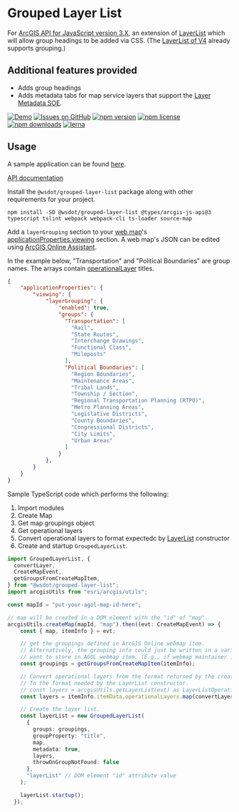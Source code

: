 # Grouped Layer List

For [ArcGIS API for JavaScript version 3.X], an extension of [LayerList] which will allow group headings to be added via CSS. (The [LayerList of V4][layerlistv4] already supports grouping.)

## Additional features provided

- Adds group headings
- Adds metadata tabs for map service layers that support the [Layer Metadata SOE].

[![Demo](https://img.shields.io/badge/Pages-demo-blue.svg?logo=github&longCache=true)][demo]
[![Issues on GitHub](https://img.shields.io/github/issues/wsdot-gis/grouped-layer-list.svg?style=flat-square)](https://github.com/wsdot-gis/grouped-layer-list/issues)
[![npm version](https://img.shields.io/npm/v/@wsdot/grouped-layer-list.svg?style=flat-square)][package]
[![npm license](https://img.shields.io/npm/l/@wsdot/grouped-layer-list.svg?style=flat-square)][package]
[![npm downloads](https://img.shields.io/npm/dm/@wsdot/grouped-layer-list.svg?style=flat-square)][package]
[![lerna](https://img.shields.io/badge/maintained%20with-lerna-cc00ff.svg)](https://lernajs.io/)

## Usage

A sample application can be found [here](https://github.com/WSDOT-GIS/grouped-layer-list/tree/master/packages/demo).

[API documentation](./docs/README.md)

Install the `@wsdot/grouped-layer-list` package along with other requirements for your project.

```console
npm install -SD @wsdot/grouped-layer-list @types/arcgis-js-api@3 typescript tslint webpack webpack-cli ts-loader source-map
```

Add a `layerGrouping` section to your [web map]'s [applicationProperties.viewing] section. A web map's JSON can be edited using [ArcGIS Online Assistant].

In the example below, "Transportation" and "Political Boundaries" are group names. The arrays contain [operationalLayer] titles.

```json
{
    "applicationProperties": {
        "viewing": {
            "layerGrouping": {
                "enabled": true,
                "groups": {
                  "Transportation": [
                    "Rail",
                    "State Routes",
                    "Interchange Drawings",
                    "Functional Class",
                    "Mileposts"
                  ],
                  "Political Boundaries": [
                    "Region Boundaries",
                    "Maintenance Areas",
                    "Tribal Lands",
                    "Township / Section",
                    "Regional Transportation Planning (RTPO)",
                    "Metro Planning Areas",
                    "Legislative Districts",
                    "County Boundaries",
                    "Congressional Districts",
                    "City Limits",
                    "Urban Areas"
                  ]
                }
            },
        }
    }
}
```

Sample TypeScript code which performs the following:

1. Import modules
2. Create Map
3. Get map groupings object
4. Get operational layers
5. Convert operational layers to format expectedc by [LayerList] constructor
6. Create and startup `GroupedLayerList`.

```typescript
import GroupedLayerList, {
  convertLayer,
  CreateMapEvent,
  getGroupsFromCreateMapItem,
} from "@wsdot/grouped-layer-list";
import arcgisUtils from "esri/arcgis/utils";

const mapId = "put-your-agol-map-id-here";

// map will be created in a DOM element with the "id" of "map".
arcgisUtils.createMap(mapId, "map").then((evt: CreateMapEvent) => {
    const { map, itemInfo } = evt;

    // get the groupings defined in ArcGIS Online webmap item.
    // Alternatively, the grouping info could just be written in a variable if you don't
    // want to store in AGOL webmap item. (E.g., if webmap maintainer isn't comfortable editing item's JSON.)
    const groupings = getGroupsFromCreateMapItem(itemInfo);

    // Convert operational layers from the format returned by the createMap function
    // To the format needed by the LayerList constructor.
    // const layers = arcgisUtils.getLayerList(evt) as LayerListOperationalLayer[];
    const layers = itemInfo.itemData.operationalLayers.map(convertLayer);

    // Create the layer list.
    const layerList = new GroupedLayerList(
      {
        groups: groupings,
        groupProperty: "title",
        map,
        metadata: true,
        layers,
        throwOnGroupNotFound: false
      },
      "layerList" // DOM element "id" attribute value
    );

    layerList.startup();
  });
```

[arcgis api for javascript version 3.x]: https://developers.arcgis.com/javascript/3
[applicationProperties.viewing]:https://developers.arcgis.com/web-map-specification/objects/viewing/
[demo]:https://wsdot-gis.github.io/grouped-layer-list
[layer metadata soe]: https://github.com/WSDOT-GIS/LayerMetadataSoe
[layerlist]: https://developers.arcgis.com/javascript/3/jsapi/layerlist-amd.html
[layerlistv4]: https://developers.arcgis.com/javascript/latest/api-reference/esri-widgets-LayerList.html
[operationalLayer]:https://developers.arcgis.com/web-map-specification/objects/operationalLayers/
[package]:https://www.npmjs.org/package/@wsdot/grouped-layer-list
[web map]:https://developers.arcgis.com/web-map-specification/
[ArcGIS Online Assistant]:https://ago-assistant.esri.com/